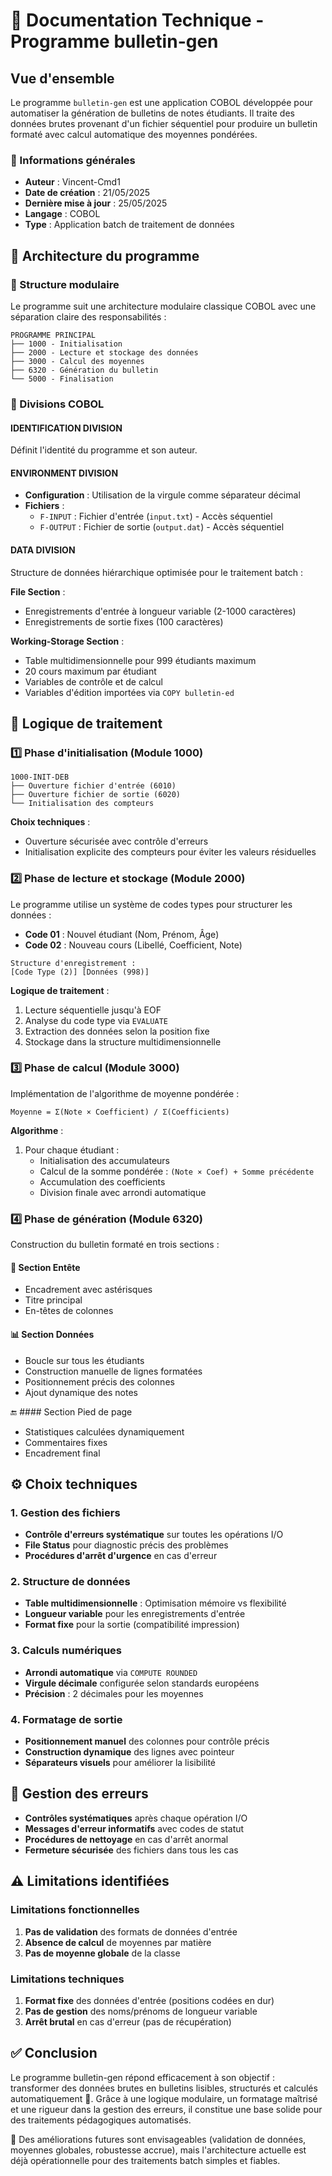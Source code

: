 # 📄 Documentation Technique - Programme bulletin-gen

## Vue d'ensemble

Le programme `bulletin-gen` est une application COBOL développée pour automatiser la génération de bulletins de notes étudiants. Il traite des données brutes provenant d'un fichier séquentiel pour produire un bulletin formaté avec calcul automatique des moyennes pondérées.

### 📌 Informations générales
- **Auteur** : Vincent-Cmd1
- **Date de création** : 21/05/2025
- **Dernière mise à jour** : 25/05/2025
- **Langage** : COBOL
- **Type** : Application batch de traitement de données

 ## 🧱 Architecture du programme

 ### 🧩 Structure modulaire

Le programme suit une architecture modulaire classique COBOL avec une séparation claire des responsabilités :

```
PROGRAMME PRINCIPAL
├── 1000 - Initialisation
├── 2000 - Lecture et stockage des données
├── 3000 - Calcul des moyennes
├── 6320 - Génération du bulletin
└── 5000 - Finalisation
```

### 🔖 Divisions COBOL

#### IDENTIFICATION DIVISION
Définit l'identité du programme et son auteur.

#### ENVIRONMENT DIVISION
- **Configuration** : Utilisation de la virgule comme séparateur décimal
- **Fichiers** :
  - `F-INPUT` : Fichier d'entrée (`input.txt`) - Accès séquentiel
  - `F-OUTPUT` : Fichier de sortie (`output.dat`) - Accès séquentiel

#### DATA DIVISION
Structure de données hiérarchique optimisée pour le traitement batch :

**File Section** :
- Enregistrements d'entrée à longueur variable (2-1000 caractères)
- Enregistrements de sortie fixes (100 caractères)

**Working-Storage Section** :
- Table multidimensionnelle pour 999 étudiants maximum
- 20 cours maximum par étudiant
- Variables de contrôle et de calcul
- Variables d'édition importées via `COPY bulletin-ed`

## 🔄 Logique de traitement

### 1️⃣ Phase d'initialisation (Module 1000)

```cobol
1000-INIT-DEB
├── Ouverture fichier d'entrée (6010)
├── Ouverture fichier de sortie (6020)
└── Initialisation des compteurs
```

**Choix techniques** :
- Ouverture sécurisée avec contrôle d'erreurs
- Initialisation explicite des compteurs pour éviter les valeurs résiduelles

### 2️⃣ Phase de lecture et stockage (Module 2000)

Le programme utilise un système de codes types pour structurer les données :

- **Code 01** : Nouvel étudiant (Nom, Prénom, Âge)
- **Code 02** : Nouveau cours (Libellé, Coefficient, Note)

```cobol
Structure d'enregistrement :
[Code Type (2)] [Données (998)]
```

**Logique de traitement** :
1. Lecture séquentielle jusqu'à EOF
2. Analyse du code type via `EVALUATE`
3. Extraction des données selon la position fixe
4. Stockage dans la structure multidimensionnelle

### 3️⃣ Phase de calcul (Module 3000)

Implémentation de l'algorithme de moyenne pondérée :

```
Moyenne = Σ(Note × Coefficient) / Σ(Coefficients)
```

**Algorithme** :
1. Pour chaque étudiant :
   - Initialisation des accumulateurs
   - Calcul de la somme pondérée : `(Note × Coef) + Somme précédente`
   - Accumulation des coefficients
   - Division finale avec arrondi automatique

### 4️⃣ Phase de génération (Module 6320)

Construction du bulletin formaté en trois sections :

#### 🧾 Section Entête
- Encadrement avec astérisques
- Titre principal
- En-têtes de colonnes

#### 📊 Section Données
- Boucle sur tous les étudiants
- Construction manuelle de lignes formatées
- Positionnement précis des colonnes
- Ajout dynamique des notes

🔚 #### Section Pied de page
- Statistiques calculées dynamiquement
- Commentaires fixes
- Encadrement final

## ⚙️ Choix techniques

### 1. Gestion des fichiers
- **Contrôle d'erreurs systématique** sur toutes les opérations I/O
- **File Status** pour diagnostic précis des problèmes
- **Procédures d'arrêt d'urgence** en cas d'erreur

### 2. Structure de données
- **Table multidimensionnelle** : Optimisation mémoire vs flexibilité
- **Longueur variable** pour les enregistrements d'entrée
- **Format fixe** pour la sortie (compatibilité impression)

### 3. Calculs numériques
- **Arrondi automatique** via `COMPUTE ROUNDED`
- **Virgule décimale** configurée selon standards européens
- **Précision** : 2 décimales pour les moyennes

### 4. Formatage de sortie
- **Positionnement manuel** des colonnes pour contrôle précis
- **Construction dynamique** des lignes avec pointeur
- **Séparateurs visuels** pour améliorer la lisibilité

## 🛑 Gestion des erreurs

- **Contrôles systématiques** après chaque opération I/O
- **Messages d'erreur informatifs** avec codes de statut
- **Procédures de nettoyage** en cas d'arrêt anormal
- **Fermeture sécurisée** des fichiers dans tous les cas

## ⚠️ Limitations identifiées

### Limitations fonctionnelles
1. **Pas de validation** des formats de données d'entrée
2. **Absence de calcul** de moyennes par matière
3. **Pas de moyenne globale** de la classe

### Limitations techniques
1. **Format fixe** des données d'entrée (positions codées en dur)
2. **Pas de gestion** des noms/prénoms de longueur variable
3. **Arrêt brutal** en cas d'erreur (pas de récupération)

## ✅ Conclusion

Le programme bulletin-gen répond efficacement à son objectif : transformer des données brutes en bulletins lisibles, structurés et calculés automatiquement 📑. Grâce à une logique modulaire, un formatage maîtrisé et une rigueur dans la gestion des erreurs, il constitue une base solide pour des traitements pédagogiques automatisés.

🔧 Des améliorations futures sont envisageables (validation de données, moyennes globales, robustesse accrue), mais l'architecture actuelle est déjà opérationnelle pour des traitements batch simples et fiables.
